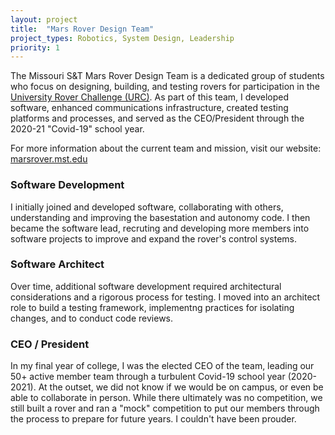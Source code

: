 ```yaml
---
layout: project
title:  "Mars Rover Design Team"
project_types: Robotics, System Design, Leadership
priority: 1
---
```

The Missouri S&T Mars Rover Design Team is a dedicated group of students who focus on designing, building, and testing rovers for participation in the [University Rover Challenge (URC)](https://urc.marssociety.org). As part of this team, I developed software, enhanced communications infrastructure, created testing platforms and processes, and served as the CEO/President through the 2020-21 "Covid-19" school year.

For more information about the current team and mission, visit our website: [marsrover.mst.edu](https://marsrover.mst.edu)

### Software Development
I initially joined and developed software, collaborating with others, understanding and improving the basestation and autonomy code. I then became the software lead, recruting and developing more members into software projects to improve and expand the rover's control systems.

### Software Architect
Over time, additional software development required architectural considerations and a rigorous process for testing. I moved into an architect role to build a testing framework, implementng practices for isolating changes, and to conduct code reviews.

### CEO / President
In my final year of college, I was the elected CEO of the team, leading our 50+ active member team through a turbulent Covid-19 school year (2020-2021). At the outset, we did not know if we would be on campus, or even be able to collaborate in person. While there ultimately was no competition, we still built a rover and ran a "mock" competition to put our members through the process to prepare for future years. I couldn't have been prouder.
